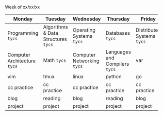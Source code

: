 Week of xx/xx/xx

| Monday | Tuesday | Wednesday | Thursday | Friday | Saturday | Sunday |
| ------ | ------- | --------- | -------- | ------ | -------- | ------ |
| Programming `tycs` | Algorithms & Data Structures `tycs`| Operating Systems `tycs` | Databases `tycs` | Distributed Systems `tycs` | var | var |
| Computer Architecture `tycs` | Math `tycs` | Computer Networking `tycs` | Languages and Compilers `tycs` | var | var | var | 
| vim | tmux | linux | python | go | c | js |
| cc practice | cc practice | cc practice | cc practice | cc practice | var | -- |
| blog | reading | blog | reading | blog | reading | --- |
| project | project | project | project | project | --- | 

